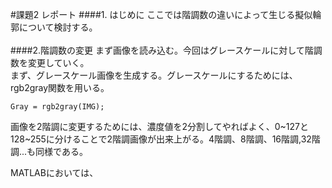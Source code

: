 #課題2 レポート
####1. はじめに
ここでは階調数の違いによって生じる擬似輪郭について検討する。
<br><br>
####2.階調数の変更
まず画像を読み込む。今回はグレースケールに対して階調数を変更していく。  
まず、グレースケール画像を生成する。グレースケールにするためには、
rgb2gray関数を用いる。

    Gray = rgb2gray(IMG);
  
画像を2階調に変更するためには、濃度値を2分割してやればよく、0~127と128~255に分けることで2階調画像が出来上がる。4階調、8階調、16階調,32階調...も同様である。

MATLABにおいては、

```matlab
	
```


